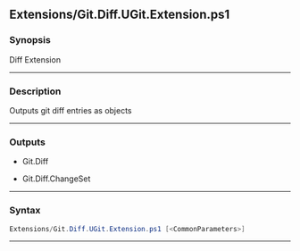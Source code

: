 
Extensions/Git.Diff.UGit.Extension.ps1
--------------------------------------
### Synopsis
Diff Extension

---
### Description

Outputs git diff entries as objects

---
### Outputs
* Git.Diff


* Git.Diff.ChangeSet




---
### Syntax
```PowerShell
Extensions/Git.Diff.UGit.Extension.ps1 [<CommonParameters>]
```
---




